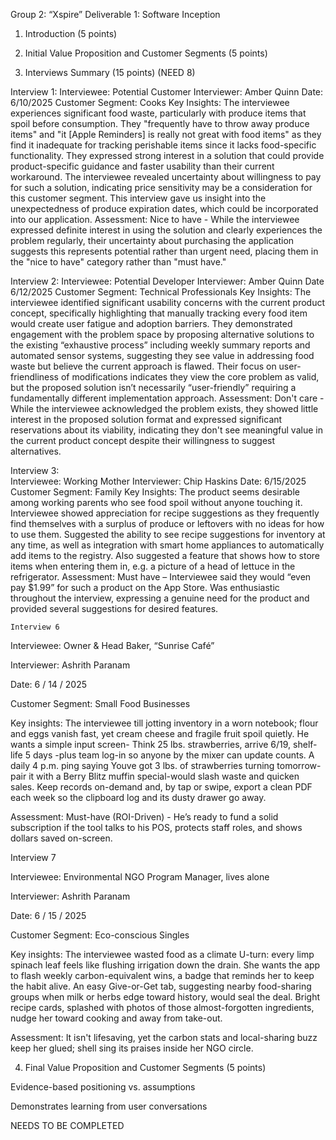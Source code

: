 Group 2: “Xspire” 
Deliverable 1: Software Inception  


1. Introduction (5 points) 


2. Initial Value Proposition and Customer Segments (5 points) 


3. Interviews Summary (15 points) (NEED 8) 

  Interview 1: 
    Interviewee: Potential Customer 
    Interviewer: Amber Quinn 
    Date: 6/10/2025 
    Customer Segment: Cooks 
    Key Insights: The interviewee experiences significant food waste, particularly with produce items that spoil before consumption. They "frequently have to throw away produce items" and "it [Apple Reminders] is really not great with food items" as they find it inadequate for tracking perishable items since it lacks food-specific functionality. They expressed strong interest in a solution that could provide product-specific guidance and faster usability than their current workaround. The interviewee revealed uncertainty about willingness to pay for such a solution, indicating price sensitivity may be a consideration for this customer segment. This interview gave us insight into the unexpectedness of produce expiration dates, which could be incorporated into our application. 
    Assessment: Nice to have - While the interviewee expressed definite interest in using the solution and clearly experiences the problem regularly, their uncertainty about purchasing the application suggests this represents potential rather than urgent need, placing them in the "nice to have" category rather than "must have." 

  Interview 2: 
    Interviewee: Potential Developer 
    Interviewer: Amber Quinn 
    Date 6/12/2025 
    Customer Segment: Technical Professionals 
    Key Insights: The interviewee identified significant usability concerns with the current product concept, specifically highlighting that manually tracking every food item would create user fatigue and adoption barriers. They demonstrated engagement with the problem space by proposing alternative solutions to the existing “exhaustive process” including weekly summary reports and automated sensor systems, suggesting they see value in addressing food waste but believe the current approach is flawed. Their focus on user-friendliness of modifications indicates they view the core problem as valid, but the proposed solution isn’t necessarily “user-friendly” requiring a fundamentally different implementation approach.
    Assessment: Don't care - While the interviewee acknowledged the problem exists, they showed little interest in the proposed solution format and expressed significant reservations about its viability, indicating they don't see meaningful value in the current product concept despite their willingness to suggest alternatives. 

Interview 3:  
    Interviewee: Working Mother 
    Interviewer: Chip Haskins 
    Date: 6/15/2025 
    Customer Segment: Family 
    Key Insights: The product seems desirable among working parents who see food spoil 	without anyone touching it. Interviewee showed appreciation for recipe suggestions as 	they frequently find themselves with a surplus of produce or leftovers with no ideas for 	how to use them. Suggested the ability to see recipe suggestions for inventory at any 	time, as well as integration with smart home appliances to automatically add items to the 	registry. Also suggested a feature that shows how to store items when entering them in, 	e.g. a picture of a head of lettuce in the refrigerator.
    Assessment: Must have – Interviewee said they would “even pay $1.99” for such a 	product on the App Store. Was enthusiastic throughout the interview, expressing a 	genuine need for the product and provided several suggestions for desired features. 

    Interview 6 
 
Interviewee: Owner & Head Baker, “Sunrise Café” 
 
Interviewer: Ashrith Paranam 
 
Date: 6 / 14 / 2025 
 
Customer Segment: Small Food Businesses 

Key insights: The interviewee till jotting inventory in a worn notebook; flour and eggs vanish fast, yet cream cheese and fragile fruit spoil quietly. He wants a simple input screen- Think 25 lbs. strawberries, arrive 6/19, shelf-life 5 days -plus team log-in so anyone by the mixer can update counts. A daily 4 p.m. ping saying Youve got 3 lbs. of strawberries turning tomorrow-pair it with a Berry Blitz muffin special-would slash waste and quicken sales. Keep records on-demand and, by tap or swipe, export a clean PDF each week so the clipboard log and its dusty drawer go away. 

Assessment: Must-have (ROI-Driven) - He’s ready to fund a solid subscription if the tool talks to his POS, protects staff roles, and shows dollars saved on-screen. 

 

Interview 7 
 
Interviewee: Environmental NGO Program Manager, lives alone 
 
Interviewer: Ashrith Paranam 
 
Date: 6 / 15 / 2025 
 
Customer Segment: Eco-conscious Singles 

Key insights: The interviewee wasted food as a climate U-turn: every limp spinach leaf feels like flushing irrigation down the drain. She wants the app to flash weekly carbon-equivalent wins, a badge that reminds her to keep the habit alive. An easy Give-or-Get tab, suggesting nearby food-sharing groups when milk or herbs edge toward history, would seal the deal. Bright recipe cards, splashed with photos of those almost-forgotten ingredients, nudge her toward cooking and away from take-out. 

Assessment: It isn't lifesaving, yet the carbon stats and local-sharing buzz keep her glued; shell sing its praises inside her NGO circle. 
	 

4. Final Value Proposition and Customer Segments (5 points) 


Evidence-based positioning vs. assumptions 

Demonstrates learning from user conversations 

NEEDS TO BE COMPLETED 
